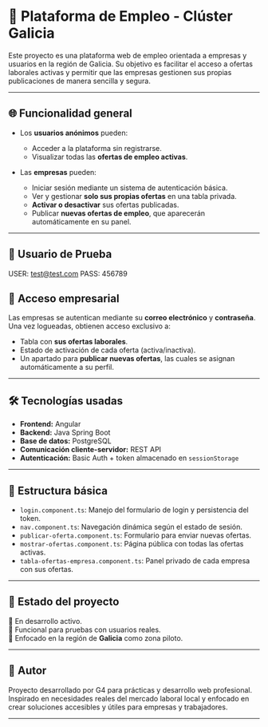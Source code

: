 # 🧭 Plataforma de Empleo - Clúster Galicia

Este proyecto es una plataforma web de empleo orientada a empresas y usuarios en la región de Galicia. Su objetivo es facilitar el acceso a ofertas laborales activas y permitir que las empresas gestionen sus propias publicaciones de manera sencilla y segura.

---

## 🌐 Funcionalidad general

- Los **usuarios anónimos** pueden:
  - Acceder a la plataforma sin registrarse.
  - Visualizar todas las **ofertas de empleo activas**.

- Las **empresas** pueden:
  - Iniciar sesión mediante un sistema de autenticación básica.
  - Ver y gestionar **solo sus propias ofertas** en una tabla privada.
  - **Activar o desactivar** sus ofertas publicadas.
  - Publicar **nuevas ofertas de empleo**, que aparecerán automáticamente en su panel.

---

## 🚀 Usuario de Prueba
USER: test@test.com
PASS: 456789

## 🔐 Acceso empresarial

Las empresas se autentican mediante su **correo electrónico** y **contraseña**.  
Una vez logueadas, obtienen acceso exclusivo a:

- Tabla con **sus ofertas laborales**.
- Estado de activación de cada oferta (activa/inactiva).
- Un apartado para **publicar nuevas ofertas**, las cuales se asignan automáticamente a su perfil.

---

## 🛠️ Tecnologías usadas

- **Frontend:** Angular
- **Backend:** Java Spring Boot
- **Base de datos:** PostgreSQL
- **Comunicación cliente-servidor:** REST API
- **Autenticación:** Basic Auth + token almacenado en `sessionStorage`

---

## 📂 Estructura básica

- `login.component.ts`: Manejo del formulario de login y persistencia del token.
- `nav.component.ts`: Navegación dinámica según el estado de sesión.
- `publicar-oferta.component.ts`: Formulario para enviar nuevas ofertas.
- `mostrar-ofertas.component.ts`: Página pública con todas las ofertas activas.
- `tabla-ofertas-empresa.component.ts`: Panel privado de cada empresa con sus ofertas.

---

## 📌 Estado del proyecto

🔧 En desarrollo activo.  
🎯 Funcional para pruebas con usuarios reales.  
🌱 Enfocado en la región de **Galicia** como zona piloto.

---

## 👤 Autor

Proyecto desarrollado por G4 para prácticas y desarrollo web profesional.  
Inspirado en necesidades reales del mercado laboral local y enfocado en crear soluciones accesibles y útiles para empresas y trabajadores.

---

